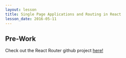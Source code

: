 ```yaml
---
layout: lesson
title: Single Page Applications and Routing in React
lesson_date: 2016-05-11
---
```


## Pre-Work

Check out the React Router github project [here!](https://github.com/reactjs/react-router)


